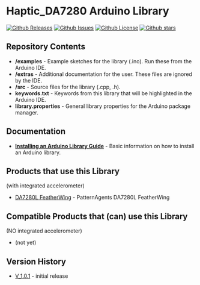 # Haptic_DA7280 Arduino Library

[![Github Releases](https://img.shields.io/github/release/patternagents/Haptic_DA7280.svg)](https://github.com/patternagents/Haptic_DA7280/releases)
[![Github Issues](https://img.shields.io/github/issues/patternagents/Haptic_DA7280.svg)](https://github.com/patternagents/Haptic_DA7280/issues)
[![Github License](https://img.shields.io/badge/License-GNU3-green.svg)](https://github.com/patternagents/Haptic_DA7280/)
[![Github stars](https://img.shields.io/github/stars/patternagents/Haptic_DA7280.svg)](https://github.com/patternagents/Haptic_DA7280/)

## Repository Contents

* **/examples** - Example sketches for the library (.ino). Run these from the Arduino IDE. 
* **/extras** - Additional documentation for the user. These files are ignored by the IDE. 
* **/src** - Source files for the library (.cpp, .h).
* **keywords.txt** - Keywords from this library that will be highlighted in the Arduino IDE. 
* **library.properties** - General library properties for the Arduino package manager. 

## Documentation

* **[Installing an Arduino Library Guide](https://learn.sparkfun.com/tutorials/installing-an-arduino-library)** - Basic information on how to install an Arduino library.

## Products that use this Library 

(with integrated accelerometer)
* [DA7280L FeatherWing](https://github.com/PatternAgents/Agent-DA7280-FeatherWing) - PatternAgents DA7280L FeatherWing

## Compatible Products that (can) use this Library 

(NO integrated accelerometer)
* (not yet)


## Version History

* [V_1.0.1](https://github.com/patternagents/Haptic_DA7280/) - initial release
